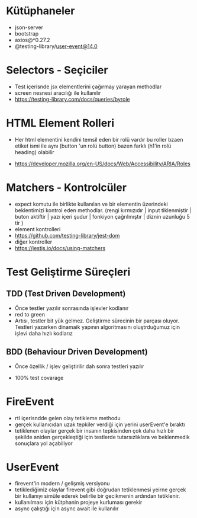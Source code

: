# Kütüphaneler

- json-server
- bootstrap
- axios@^0.27.2
- @testing-library/user-event@14.0

# Selectors - Seçiciler

- Test içerisnde jsx elementlerini çağırmay yarayan methodlar
- screen nesnesi aracılığı ile kullanılır
- https://testing-library.com/docs/queries/byrole

# HTML Element Rolleri

- Her html elementini kendini temsil eden bir rolü vardır bu roller bzaen etiket ismi ile aynı (button 'un rolü button) bazen farklı (h1'in rolü heading) olabilir

- https://developer.mozilla.org/en-US/docs/Web/Accessibility/ARIA/Roles

# Matchers - Kontrolcüler

- expect komutu ile birlikte kullanılan ve bir elementin üzerindeki beklentimizi kontrol eden methodlar. (rengi kırmızıdır | input tiklenmiştir | buton aktiftir | yazı içeri şudur | fonkiyon çağrılmıştır | diznin uzunluğu 5 tir )
- element kontrolleri
- https://github.com/testing-library/jest-dom
- diğer kontroller
- https://jestjs.io/docs/using-matchers

# Test Geliştirme Süreçleri

## TDD (Test Driven Development)

- Önce testler yazılır sonrasında işlevler kodlanır
- red to green
- Artısı, testler bit yük gelmez. Geliştirme sürecinin bir parçası oluyor. Testleri yazarken dinamaik yapının algoritmasını oluştrduğumuz için işlevi daha hızlı kodlarız

## BDD (Behaviour Driven Development)

- Önce özellik / işlev geliştirilir dah sonra testleri yazılır

- 100% test covarage

# FireEvent

- rtl içerisndde gelen olay tetikleme methodu
- gerçek kullanıcıdan uzak tepkiler verdiği için yerini userEvent'e bıraktı
- tetiklenen olaylar gerçek bir insanın tepkisinden çok daha hızlı bir şekilde aniden gerçekleştiği için testlerde tutarsızlıklara ve beklenmedik sonuçlara yol açabiliyor

# UserEvent

- firevent'in modern / gelişmiş versiyonu
- tetiklediğimiz olaylar firevent gibi doğrudan tetiklenmesi yeirne gerçek bir kullanıyı simüle ederek belirlie bir gecikmenin ardından tetiklenir.
- kullanılması için kütphanin projeye kurluması gerekir
- async çalıştığı için async await ile kullanılır

